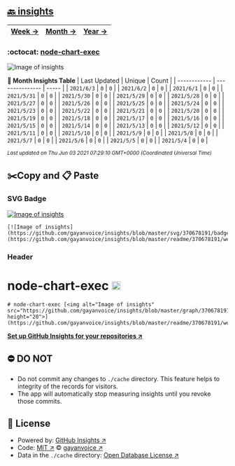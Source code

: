 ## [🔙 insights](https://github.com/gayanvoice/insights)
| [**Week →**](https://github.com/gayanvoice/insights/blob/master/readme/370678191/week.md) | [**Month →**](https://github.com/gayanvoice/insights/blob/master/readme/370678191/month.md) | [**Year →**](https://github.com/gayanvoice/insights/blob/master/readme/370678191/year.md) |
 | ------------ | --------------- | ----- |

### :octocat: [node-chart-exec](https://github.com/gayanvoice/node-chart-exec)
![Image of insights](https://github.com/gayanvoice/insights/blob/master/graph/370678191/large/month.png)

**:calendar: Month Insights Table**
| Last Updated | Unique | Count |
 | ------------ | --------------- | ----- |
 | `2021/6/3` |  `0` | `0` |
 | `2021/6/2` |  `0` | `0` |
 | `2021/6/1` |  `0` | `0` |
 | `2021/5/31` |  `0` | `0` |
 | `2021/5/30` |  `0` | `0` |
 | `2021/5/29` |  `0` | `0` |
 | `2021/5/28` |  `0` | `0` |
 | `2021/5/27` |  `0` | `0` |
 | `2021/5/26` |  `0` | `0` |
 | `2021/5/25` |  `0` | `0` |
 | `2021/5/24` |  `0` | `0` |
 | `2021/5/23` |  `0` | `0` |
 | `2021/5/22` |  `0` | `0` |
 | `2021/5/21` |  `0` | `0` |
 | `2021/5/20` |  `0` | `0` |
 | `2021/5/19` |  `0` | `0` |
 | `2021/5/18` |  `0` | `0` |
 | `2021/5/17` |  `0` | `0` |
 | `2021/5/16` |  `0` | `0` |
 | `2021/5/15` |  `0` | `0` |
 | `2021/5/14` |  `0` | `0` |
 | `2021/5/13` |  `0` | `0` |
 | `2021/5/12` |  `0` | `0` |
 | `2021/5/11` |  `0` | `0` |
 | `2021/5/10` |  `0` | `0` |
 | `2021/5/9` |  `0` | `0` |
 | `2021/5/8` |  `0` | `0` |
 | `2021/5/7` |  `0` | `0` |
 | `2021/5/6` |  `0` | `0` |
 | `2021/5/5` |  `0` | `0` |
 | `2021/5/4` |  `0` | `0` |

<small><i>Last updated on Thu Jun 03 2021 07:29:10 GMT+0000 (Coordinated Universal Time)</i></small>

## ✂️Copy and 📋 Paste
### SVG Badge
[![Image of insights](https://github.com/gayanvoice/insights/blob/master/svg/370678191/badge.svg)](https://github.com/gayanvoice/insights/blob/master/readme/370678191/week.md)
```readme
[![Image of insights](https://github.com/gayanvoice/insights/blob/master/svg/370678191/badge.svg)](https://github.com/gayanvoice/insights/blob/master/readme/370678191/week.md)
```
### Header
# node-chart-exec [<img alt="Image of insights" src="https://github.com/gayanvoice/insights/blob/master/graph/370678191/small/week.png" height="20">](https://github.com/gayanvoice/insights/blob/master/readme/370678191/week.md)
```readme
# node-chart-exec [<img alt="Image of insights" src="https://github.com/gayanvoice/insights/blob/master/graph/370678191/small/week.png" height="20">](https://github.com/gayanvoice/insights/blob/master/readme/370678191/week.md)
```
[**Set up GitHub Insights for your repositories ↗️**](https://github.com/gayanvoice/github-insights)
## ⛔ DO NOT
- Do not commit any changes to `./cache` directory. This feature helps to integrity of the records for visitors.
- The app will automatically stop measuring insights until you revoke those commits.
## 📄 License
- Powered by: [GitHub Insights ↗️](https://github.com/gayanvoice/github-insights)
- Code: [MIT ↗️](./LICENSE) © [gayanvoice ↗️](https://github.com/gayanvoice)
- Data in the `./cache` directory: [Open Database License ↗️](https://opendatacommons.org/licenses/odbl/1-0/)